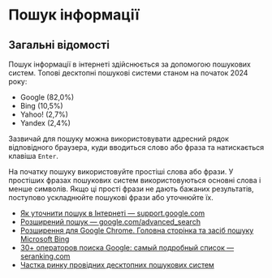# Пошук інформації

## Загальні відомості

Пошук інформації в інтернеті здійснюється за допомогою пошукових систем. Топові десктопні пошукові системи станом на початок 2024 року:
- Google (82,0%)
- Bing (10,5%)
- Yahoo! (2,7%)
- Yandex (2,4%)

Зазвичай для пошуку можна використовувати адресний рядок відповідного браузера, куди вводиться слово або фраза та натискається клавіша `Enter`.

На початку пошуку використовуйте простіші слова або фрази. У простіших фразах пошукових систем використовуються основні слова і менше символів. Якщо ці прості фрази не дають бажаних результатів, поступово ускладнюйте пошукові фрази або уточнюйте їх.

- [Як уточнити пошук в Інтернеті — support.google.com](https://support.google.com/websearch/answer/2466433)
- [Розширений пошук — google.com/advanced_search](https://www.google.com/advanced_search)
- [Розширення для Google Chrome. Головна сторінка та засіб пошуку Microsoft Bing](https://chrome.google.com/webstore/detail/microsoft-bing-homepage-s/ddojnmkongaimkdddgmcccldlfhokcfb)
- [30+ операторов поиска Google: самый подробный список — seranking.com](https://seranking.com/ru/blog/operatory-poiska-google/)
- [Частка ринку провідних десктопних пошукових систем](https://www.statista.com/statistics/216573/worldwide-market-share-of-search-engines/)

